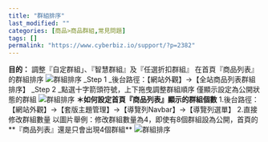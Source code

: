 ```yaml
---
title: "群組排序"
last_modified: ""
categories: [商品>商品群組,常見問題]
tags: []
permalink: "https://www.cyberbiz.io/support/?p=2382"
---
```


**目的：** 調整『自定群組」、『智慧群組』及『任選折扣群組』 在首頁『商品列表』的群組排序
![群組排序](https://www.cyberbiz.co/support/wp-content/uploads/2019/03/群組排序1.png)
_Step 1 _後台路徑：【網站外觀】→【全站商品列表群組排序】 _Step 2 _點選十字箭頭符號，上下拖曳調整群組順序 僅顯示設定為公開狀態的群組
![群組排序](https://www.cyberbiz.co/support/wp-content/uploads/2019/03/群組排序2.png)
****＊如何設定首頁『商品列表』顯示的群組個數**** 1.後台路徑：【網站外觀】→【套版主題管理】→【導覽列Navbar】→【導覽列選單】
2.直接修改群組數量 以圖片舉例：修改群組數量為4，即使有8個群組設為公開，首頁的**『商品列表』還是只會出現4個群組**
![群組排序](https://www.cyberbiz.co/support/wp-content/uploads/2019/03/群組排序3.png)

